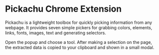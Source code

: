 # Pickachu Chrome Extension

Pickachu is a lightweight toolbox for quickly picking information from any webpage. It provides seven simple pickers for grabbing colors, elements, links, fonts, images, text and generating selectors.

Open the popup and choose a tool. After making a selection on the page, the extracted data is copied to your clipboard and shown in a small modal.
